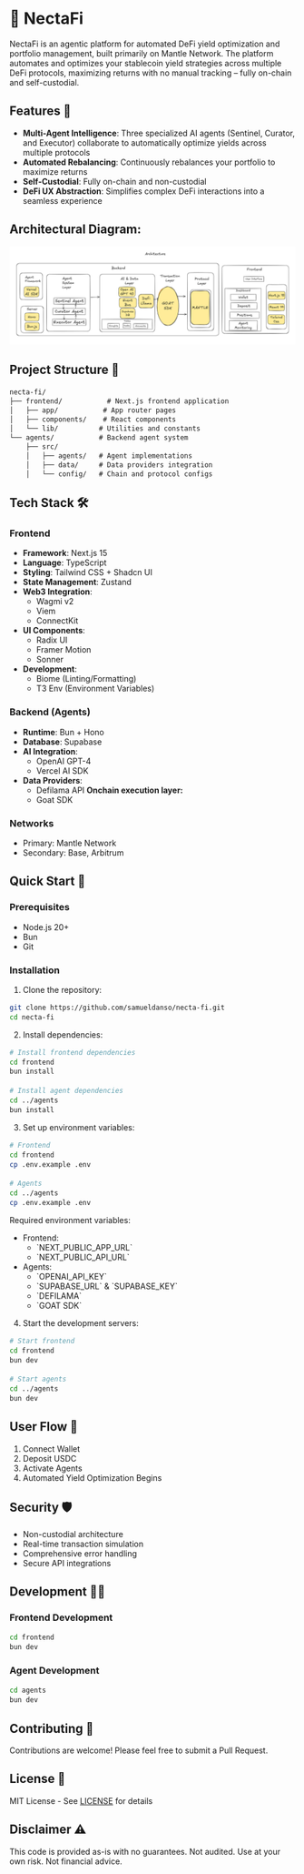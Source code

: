 # 🤖 NectaFi

NectaFi is an agentic platform for automated DeFi yield optimization and portfolio management, built primarily on Mantle Network. The platform automates and optimizes your stablecoin yield strategies across multiple DeFi protocols, maximizing returns with no manual tracking – fully on-chain and self-custodial.

## Features 🌟

-   **Multi-Agent Intelligence**: Three specialized AI agents (Sentinel, Curator, and Executor) collaborate to automatically optimize yields across multiple protocols
-   **Automated Rebalancing**: Continuously rebalances your portfolio to maximize returns
-   **Self-Custodial**: Fully on-chain and non-custodial
-   **DeFi UX Abstraction**: Simplifies complex DeFi interactions into a seamless experience

## Architectural Diagram:

![Architecture](./architecture.png)

## Project Structure 📁

```
necta-fi/
├── frontend/           # Next.js frontend application
│   ├── app/           # App router pages
│   ├── components/    # React components
│   └── lib/          # Utilities and constants
└── agents/           # Backend agent system
    ├── src/
    │   ├── agents/   # Agent implementations
    │   ├── data/     # Data providers integration
    │   └── config/   # Chain and protocol configs
```

## Tech Stack 🛠️

### Frontend

-   **Framework**: Next.js 15
-   **Language**: TypeScript
-   **Styling**: Tailwind CSS + Shadcn UI
-   **State Management**: Zustand
-   **Web3 Integration**:
    -   Wagmi v2
    -   Viem
    -   ConnectKit
-   **UI Components**:
    -   Radix UI
    -   Framer Motion
    -   Sonner
-   **Development**:
    -   Biome (Linting/Formatting)
    -   T3 Env (Environment Variables)

### Backend (Agents)

-   **Runtime**: Bun + Hono
-   **Database**: Supabase
-   **AI Integration**:
    -   OpenAI GPT-4
    -   Vercel AI SDK
-   **Data Providers**:
    -   Defilama API
        **Onchain execution layer:**
    -   Goat SDK

### Networks

-   Primary: Mantle Network
-   Secondary: Base, Arbitrum

## Quick Start 🚀

### Prerequisites

-   Node.js 20+
-   Bun
-   Git

### Installation

1. Clone the repository:

```bash
git clone https://github.com/samueldanso/necta-fi.git
cd necta-fi
```

2. Install dependencies:

```bash
# Install frontend dependencies
cd frontend
bun install

# Install agent dependencies
cd ../agents
bun install
```

3. Set up environment variables:

```bash
# Frontend
cd frontend
cp .env.example .env

# Agents
cd ../agents
cp .env.example .env
```

Required environment variables:

-   Frontend:
    -   \`NEXT_PUBLIC_APP_URL\`
    -   \`NEXT_PUBLIC_API_URL\`
-   Agents:
    -   \`OPENAI_API_KEY\`
    -   \`SUPABASE_URL\` & \`SUPABASE_KEY\`
    -   \`DEFILAMA\`
    -   \`GOAT SDK\`

4. Start the development servers:

```bash
# Start frontend
cd frontend
bun dev

# Start agents
cd ../agents
bun dev
```

## User Flow 🔄

1. Connect Wallet
2. Deposit USDC
3. Activate Agents
4. Automated Yield Optimization Begins

## Security 🛡️

-   Non-custodial architecture
-   Real-time transaction simulation
-   Comprehensive error handling
-   Secure API integrations

## Development 👨‍💻

### Frontend Development

```bash
cd frontend
bun dev
```

### Agent Development

```bash
cd agents
bun dev
```

## Contributing 🤝

Contributions are welcome! Please feel free to submit a Pull Request.

## License 📄

MIT License - See [LICENSE](LICENSE) for details

## Disclaimer ⚠️

This code is provided as-is with no guarantees. Not audited. Use at your own risk. Not financial advice.

